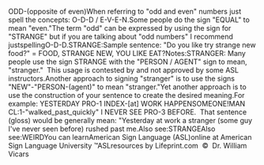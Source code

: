 ODD-(opposite of even)When referring to "odd and even" numbers just spell the 
  concepts: O-D-D / E-V-E-N.Some people do the sign "EQUAL" to 
			mean "even."The term "odd" can be expressed by using the sign for "STRANGE" but 
if you are 
      talking about "odd numbers" I recommend justspellingO-D-D.STRANGE:Sample sentence:
			"Do you like try strange new food?" = FOOD, STRANGE NEW, YOU LIKE 
			EAT?Notes:STRANGER: Many people use the sign STRANGE with the "PERSON 
			/ AGENT" sign to mean, 
  "stranger."  This usage is contested by and not approved by 
			some ASL instructors.Another approach to signing "stranger" is to use the signs "NEW"-"PERSON-(agent)" to mean 
  "stranger."Yet another approach is to use the construction of 
			your sentence to create the desired meaning.For example: YESTERDAY PRO-1 INDEX-[at] WORK HAPPENSOMEONE!MAN CL:1-"walked_past_quickly" I NEVER SEE PRO-3 BEFORE.  That 
			sentence (gloss) would be 
			generally mean: "Yesterday at work a stranger (some guy I've never 
			seen before) rushed past me.Also see:STRANGEAlso see:WEIRDYou can learnAmerican Sign Language (ASL)online at American Sign Language University ™ASLresources by Lifeprint.com  ©  Dr. William Vicars